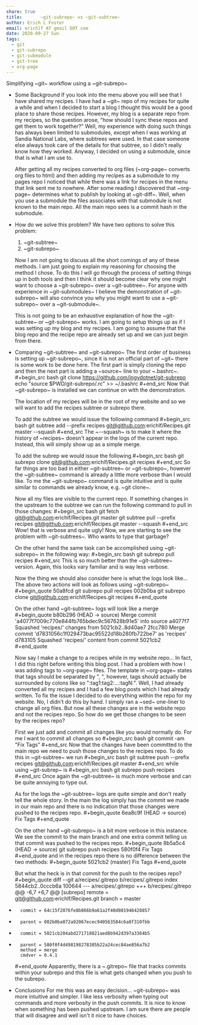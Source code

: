 ```yaml
---
share: true
title:       ~git-subrepo~ vs ~git-subtree~
author: Erich L Foster
email: erichlf AT gmail DOT com
date: 2020-09-27 Sun
tags:
  - git
  - git-subrepo
  - git-submodule
  - git-tree
  - org-page
---
```

Simplifying ~git~ workflow using a ~git-subrepo~

* Some Background
  If you look into the menu above you will see that I have shared my recipes. I have had a ~git~ repo of my
  recipes for quite a while and when I decided to start a blog I thought this would be a good place to share
  those recipes. However, my blog is a separate repo from my recipes, so the question arose, "how should I
  sync these repos and get them to work together?" Well, my experience with doing such things has always been
  limited to submodules, except when I was working at Sandia National Labs, where subtrees were used. In that
  case someone else always took care of the details for that subtree, so I didn't really know how they worked.
  Anyway, I decided on using a submodule, since that is what I am use to.

  After getting all my recipes converted to org files (~org-page~ converts org files to html) and then adding
  my recipes as a submodule to my pages repo I noticed that while there was a link for recipes in the menu
  that link sent me to nowhere. After some reading I discovered that ~org-page~ determines what to publish by
  looking at ~git-diff~. Well, when you use a submodule the files associates with that submodule is not known
  to the main repo. All the main repo sees is a commit hash in the submodule.

* How do we solve this problem?
  We have two options to solve this problem:
  1. ~git-subtree~
  2. ~git-subrepo~

  Now I am not going to discuss all the short comings of any of these methods. I am just going to explain my
  reasoning for choosing the method I chose. To do this I will go through the process of setting things up in
  both tools and then I think it should become clear why one might want to choose a ~git-subrepo~ over a
  ~git-subtree~. For anyone with experience in ~git-submodules~ I believe the demonstration of ~git-subrepo~
  will also convince you why you might want to use a ~git-subrepo~ over a ~git-submodule~.

  This is not going to be an exhaustive explanation of how the ~git-subtree~ or ~git-subrepo~ works. I am
  going to setup things up as if I was setting up my blog and my recipes. I am going to assume that the blog
  repo and the recipe repo are already set up and we can just begin from there.

* Comparing ~git-subtree~ and ~git-subrepo~
  The first order of business is setting up ~git-subrepo~, since it is not an official part of ~git~ there
  is some work to be done here. The first part is simply cloning the repo and then the next part is adding
  a ~source~ line to your ~.bashrc~.
  #+begin_src bash
    git clone https://github.com/ingydotnet/git-subrepo
    echo "source $PWD/git-subrepo/.rc" >> ~/.bashrc
  #+end_src
  Now that ~git-subrepo~ is installed we can continue on with the demonstration.

  The location of my recipes will be in the root of my website and so we will want to add the recipes
  subtree or subrepo there.

  To add the subtree we would issue the following command
  #+begin_src bash
    git subtree add --prefix recipes git@github.com:erichlf/Recipes.git master --squash
  #+end_src
  The ~--squash~ is to make it where the history of ~recipes~ doesn't appear in the logs of the current repo.
  Instead, this will simply show up as a simple merge.

  To add the subrep we would issue the following
  #+begin_src bash
    git subrepo clone git@github.com:erichlf/Recipes.git recipes
  #+end_src
  So far things are too bad in either ~git-subtree~ or ~git-subrepo~, however the ~git-subtree~ command is
  already a little more verbose than I would like. To me the ~git-subrepo~ command is quite intuitive and is
  quite similar to commands we already know, e.g. ~git clone~.

  Now all my files are visible to the current repo. If something changes in the upstream to the subtree we can
  run the following command to pull in those changes:
  #+begin_src bash
    git fetch git@github.com:erichlf/Recipes.git master
    git subtree pull --prefix recipes git@github.com:erichlf/Recipes.git master --squash
  #+end_src
  Wow! that is verbose and quite ugly! Now, we are starting to see the problem with ~git-subtrees~. Who wants
  to type that garbage?

  On the other hand the same task can be accomplished using ~git-subrepo~ in the following way:
  #+begin_src bash
  git subrepo pull recipes
  #+end_src
  This is so much better than the ~git-subtree~ version. Again, this looks vary familiar and is way less
  verbose.

  Now the thing we should also consider here is what the logs look like... The above two actions will look
  as follows using ~git-subrepo~
  #+begin_quote
  50a8fcd git subrepo pull recipes
  002b0ba git subrepo clone git@github.com:erichlf/Recipes.git recipes
  #+end_quote

  On the other hand ~git-subtree~ logs will look like a merge
  #+begin_quote
  b80b296 (HEAD -> source) Merge commit 'a4077f7009c770e844fb765bdec9c567628b91e5' into source
  a4077f7 Squashed 'recipes/' changes from 5021cb2..8d40ae7
  2fcc780 Merge commit 'd7831056c1f029473bac95522d18b280fb722be7' as 'recipes'
  d783105 Squashed 'recipes/' content from commit 5021cb2
  #+end_quote

  Now say I make a change to a recipes while in my website repo... In fact, I did this right before writing
  this blog post. I had a problem with how I was adding tags to ~org-page~ files. The template in ~org-page~
  states that tags should be separated by ", ", however, tags should actually be surrounded by colons like so
  ":tag1:tag2:...:tagN:". Well, I had already converted all my recipes and I had a few blog posts which I had
  already written. To fix the issue I decided to do everything within the repo for my website. No, I didn't
  do this by hand. I simply ran a ~sed~ one-liner to change all org files. But now all these changes are in
  the website repo and not the recipes repo. So how do we get those changes to be seen by the recipes repo?

  First we just add and commit all changes like you would normally do. For me I want to commit all changes so
  #+begin_src bash
    git commit -am "Fix Tags"
  #+end_src
  Now that the changes have been committed to the main repo we need to push those changes to the recipes repo.
  To do this in ~git-subtree~ we run
  #+begin_src bash
    git subtree push --prefix recipes git@github.com:erichlf/Recipes.git master
  #+end_src
  while using ~git-subrep~ is
  #+begin_src bash
    git subrepo push recipes
  #+end_src
  Once again the ~git-subtree~ is much more verbose and can be quite annoying to type out.

  As for the logs the ~git-subtree~ logs are quite simple and don't really tell the whole story. In the main
  the log simply has the commit we made in our main repo and there is no indication that those changes were
  pushed to the recipes repo.
  #+begin_quote
  6ea8c9f (HEAD -> source) Fix Tags
  #+end_quote

  On the other hand ~git-subrepo~ is a bit more verbose in this instance. We see the commit to the main
  branch and one extra commit telling us that commit was pushed to the recipes repo.
  #+begin_quote
  8b5a5c4 (HEAD -> source) git subrepo push recipes
  580f0f4 Fix Tags
  #+end_quote
  and in the recipes repo there is no difference between the two methods:
  #+begin_quote
  5021cb2 (master) Fix Tags
  #+end_quote

  But what the heck is in that commit for the push to the recipes repo?
  #+begin_quote
diff --git a/recipes/.gitrepo b/recipes/.gitrepo
index 5844cb2..0cccb6a 100644
--- a/recipes/.gitrepo
+++ b/recipes/.gitrepo
@@ -6,7 +6,7 @@
 [subrepo]
        remote = git@github.com:erichlf/Recipes.git
        branch = master
-       commit = 64c15f2076fe8b866b9a61a2f40d801946428857
-       parent = 002b0ba072a92067ecec940563584c6a8f310fbb
+       commit = 5021cb204abd271718021aed8b942d397a3364b5
+       parent = 580f0f4d498198278385b22a24cec84ae856a7b2
        method = merge
        cmdver = 0.4.1
  #+end_quote
Apparently, there is a ~.gitrepo~ file that tracks commits within your subrepo and this file is what
gets changed when you push to the subrepo.

* Conclusions
  For me this was an easy decision... ~git-subrepo~ was more intuitive and simpler. I like less verbosity
  when typing out commands and more verbosity in the push commits. It is nice to know when something has
  been pushed upstream. I am sure there are people that will disagree and well isn't it nice to have
  choices.
